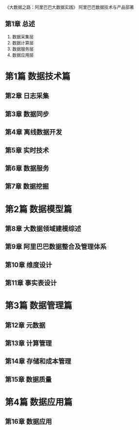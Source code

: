 《大数据之路：阿里巴巴大数据实践》 阿里巴巴数据技术与产品部著

## 第1章 总述
1. 数据采集层
2. 数据计算层
3. 数据服务层
4. 数据应用层

# 第1篇 数据技术篇 
## 第2章 日志采集
## 第3章 数据同步
## 第4章 离线数据开发
## 第5章 实时技术
## 第6章 数据服务
## 第7章 数据挖掘

# 第2篇 数据模型篇 
## 第8章 大数据领域建模综述
## 第9章 阿里巴巴数据整合及管理体系
## 第10章 维度设计
## 第11章 事实表设计

# 第3篇 数据管理篇
## 第12章 元数据
## 第13章 计算管理
## 第14章 存储和成本管理
## 第15章 数据质量

# 第4篇 数据应用篇
## 第16章 数据应用






